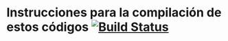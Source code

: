 # Instrucciones para la compilación de estos códigos [![Build Status](https://img.shields.io/badge/Estado%3A-En%20Construcci%C3%B3n-brightgreen)](https://img.shields.io/badge/Estado%3A-En%20Construcci%C3%B3n-brightgreen)

